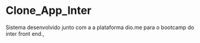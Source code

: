 # Clone_App_Inter
Sistema desenvolvido junto com a  a plataforma dio.me  para o  bootcamp do inter front end.,
